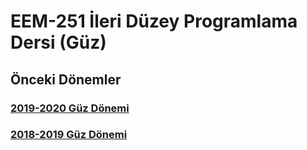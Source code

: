 # EEM-251 İleri Düzey Programlama  Dersi (Güz)




## Önceki Dönemler

### [2019-2020 Güz Dönemi](https://github.com/asenturk/eem251_19-20_Guz)

### [2018-2019 Güz Dönemi](https://github.com/asenturk/eem251_18-19_Guz)